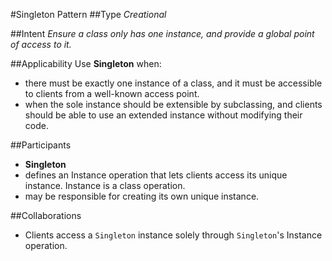 #Singleton Pattern
##Type
*Creational*

##Intent
*Ensure a class only has one instance, and provide a global point of access to it.*

##Applicability
Use **Singleton** when:
- there must be exactly one instance of a class, and it must be accessible to clients from a well-known access point.
- when the sole instance should be extensible by subclassing, and clients should be able to use an extended instance without modifying their code.

##Participants
- **Singleton**
 - defines an Instance operation that lets clients access its unique instance. Instance is a class operation.
 - may be responsible for creating its own unique instance.

##Collaborations
- Clients access a `Singleton` instance solely through `Singleton`'s Instance operation.
